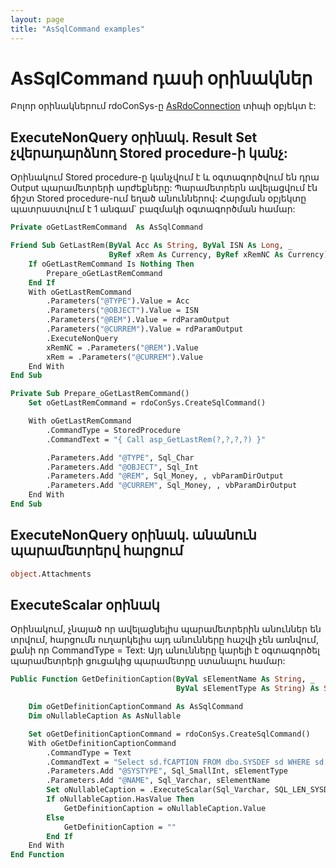 ```yaml
---
layout: page
title: "AsSqlCommand examples"
---
```


# AsSqlCommand դասի օրինակներ

Բոլոր օրինակներում rdoConSys-ը [AsRdoConnection](../AsRdoConnection.md) տիպի օբյեկտ է:

## ExecuteNonQuery օրինակ. Result Set չվերադարձնող Stored procedure-ի կանչ:

Օրինակում Stored procedure-ը կանչվում է և օգտագործվում են դրա Output  պարամետրերի արժեքները:
Պարամետրերն ավելացվում էն ճիշտ Stored procedure-ում եղած անուններով: Հարցման օբյեկտը պատրաստվում է 1 անգամ` բազմակի օգտագործման համար:

``` vb
Private oGetLastRemCommand  As AsSqlCommand

Friend Sub GetLastRem(ByVal Acc As String, ByVal ISN As Long, _
                      ByRef xRem As Currency, ByRef xRemNC As Currency)
    If oGetLastRemCommand Is Nothing Then
        Prepare_oGetLastRemCommand
    End If
    With oGetLastRemCommand
        .Parameters("@TYPE").Value = Acc
        .Parameters("@OBJECT").Value = ISN
        .Parameters("@REM").Value = rdParamOutput
        .Parameters("@CURREM").Value = rdParamOutput
        .ExecuteNonQuery
        xRemNC = .Parameters("@REM").Value
        xRem = .Parameters("@CURREM").Value
    End With
End Sub

Private Sub Prepare_oGetLastRemCommand()
    Set oGetLastRemCommand = rdoConSys.CreateSqlCommand()

    With oGetLastRemCommand
        .CommandType = StoredProcedure
        .CommandText = "{ Call asp_GetLastRem(?,?,?,?) }"

        .Parameters.Add "@TYPE", Sql_Char
        .Parameters.Add "@OBJECT", Sql_Int
        .Parameters.Add "@REM", Sql_Money, , vbParamDirOutput
        .Parameters.Add "@CURREM", Sql_Money, , vbParamDirOutput
    End With
End Sub

```
## ExecuteNonQuery օրինակ. անանուն պարամետրերվ հարցում

``` vb
object.Attachments
```

## ExecuteScalar օրինակ

Օրինակում, չնայած որ ավելացնելիս պարամետրերին անուններ են տրվում, հարցումն ուղարկելիս այդ անունները հաշվի չեն առնվում, քանի որ CommandType = Text: Այդ անունները կարելի է օգտագործել պարամետրերի ցուցակից պարամետրը ստանալու համար:

``` vb
Public Function GetDefinitionCaption(ByVal sElementName As String, _
                                     ByVal sElementType As String) As String

    Dim oGetDefinitionCaptionCommand As AsSqlCommand
    Dim oNullableCaption As AsNullable

    Set oGetDefinitionCaptionCommand = rdoConSys.CreateSqlCommand()
    With oGetDefinitionCaptionCommand
        .CommandType = Text
        .CommandText = "Select sd.fCAPTION FROM dbo.SYSDEF sd WHERE sd.fSYSTYPE = ? AND sd.fNAME = ?"
        .Parameters.Add "@SYSTYPE", Sql_SmallInt, sElementType
        .Parameters.Add "@NAME", Sql_Varchar, sElementName
        Set oNullableCaption = .ExecuteScalar(Sql_Varchar, SQL_LEN_SYSDEF_fCAPTION)
        If oNullableCaption.HasValue Then
            GetDefinitionCaption = oNullableCaption.Value
        Else
            GetDefinitionCaption = ""
        End If
    End With
End Function
```


